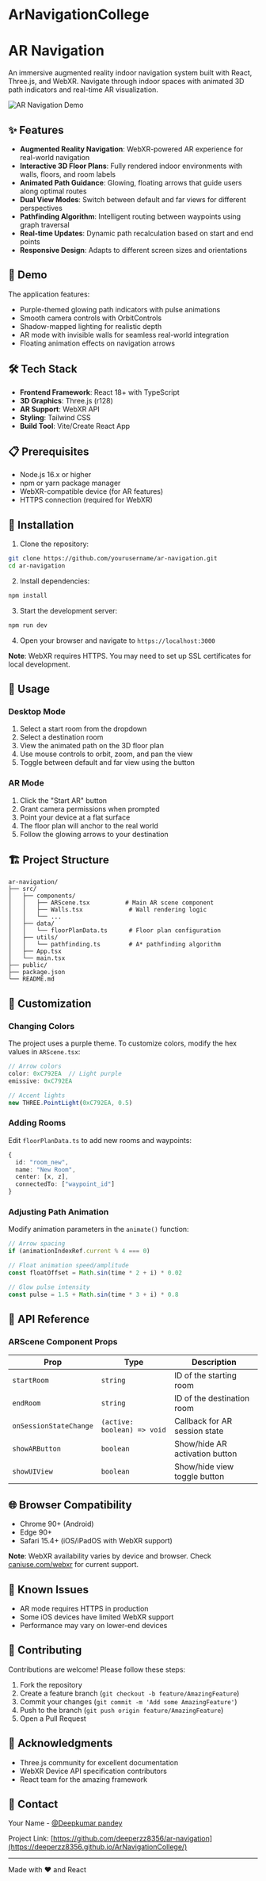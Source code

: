 # ArNavigationCollege
# AR Navigation

An immersive augmented reality indoor navigation system built with React, Three.js, and WebXR. Navigate through indoor spaces with animated 3D path indicators and real-time AR visualization.

![AR Navigation Demo](https://github.com/deeperzz8356/ArNavigationCollege/blob/main/image.png)


## ✨ Features

- **Augmented Reality Navigation**: WebXR-powered AR experience for real-world navigation
- **Interactive 3D Floor Plans**: Fully rendered indoor environments with walls, floors, and room labels
- **Animated Path Guidance**: Glowing, floating arrows that guide users along optimal routes
- **Dual View Modes**: Switch between default and far views for different perspectives
- **Pathfinding Algorithm**: Intelligent routing between waypoints using graph traversal
- **Real-time Updates**: Dynamic path recalculation based on start and end points
- **Responsive Design**: Adapts to different screen sizes and orientations

## 🚀 Demo

The application features:
- Purple-themed glowing path indicators with pulse animations
- Smooth camera controls with OrbitControls
- Shadow-mapped lighting for realistic depth
- AR mode with invisible walls for seamless real-world integration
- Floating animation effects on navigation arrows

## 🛠️ Tech Stack

- **Frontend Framework**: React 18+ with TypeScript
- **3D Graphics**: Three.js (r128)
- **AR Support**: WebXR API
- **Styling**: Tailwind CSS
- **Build Tool**: Vite/Create React App

## 📋 Prerequisites

- Node.js 16.x or higher
- npm or yarn package manager
- WebXR-compatible device (for AR features)
- HTTPS connection (required for WebXR)

## 🔧 Installation

1. Clone the repository:
```bash
git clone https://github.com/yourusername/ar-navigation.git
cd ar-navigation
```

2. Install dependencies:
```bash
npm install
```

3. Start the development server:
```bash
npm run dev
```

4. Open your browser and navigate to `https://localhost:3000`

**Note**: WebXR requires HTTPS. You may need to set up SSL certificates for local development.

## 📱 Usage

### Desktop Mode
1. Select a start room from the dropdown
2. Select a destination room
3. View the animated path on the 3D floor plan
4. Use mouse controls to orbit, zoom, and pan the view
5. Toggle between default and far view using the button

### AR Mode
1. Click the "Start AR" button
2. Grant camera permissions when prompted
3. Point your device at a flat surface
4. The floor plan will anchor to the real world
5. Follow the glowing arrows to your destination

## 🏗️ Project Structure

```
ar-navigation/
├── src/
│   ├── components/
│   │   ├── ARScene.tsx          # Main AR scene component
│   │   ├── Walls.tsx             # Wall rendering logic
│   │   └── ...
│   ├── data/
│   │   └── floorPlanData.ts      # Floor plan configuration
│   ├── utils/
│   │   └── pathfinding.ts        # A* pathfinding algorithm
│   ├── App.tsx
│   └── main.tsx
├── public/
├── package.json
└── README.md
```

## 🎨 Customization

### Changing Colors
The project uses a purple theme. To customize colors, modify the hex values in `ARScene.tsx`:

```typescript
// Arrow colors
color: 0xC792EA  // Light purple
emissive: 0xC792EA

// Accent lights
new THREE.PointLight(0xC792EA, 0.5)
```

### Adding Rooms
Edit `floorPlanData.ts` to add new rooms and waypoints:

```typescript
{
  id: "room_new",
  name: "New Room",
  center: [x, z],
  connectedTo: ["waypoint_id"]
}
```

### Adjusting Path Animation
Modify animation parameters in the `animate()` function:

```typescript
// Arrow spacing
if (animationIndexRef.current % 4 === 0)

// Float animation speed/amplitude
const floatOffset = Math.sin(time * 2 + i) * 0.02

// Glow pulse intensity
const pulse = 1.5 + Math.sin(time * 3 + i) * 0.8
```

## 🔌 API Reference

### ARScene Component Props

| Prop | Type | Description |
|------|------|-------------|
| `startRoom` | `string` | ID of the starting room |
| `endRoom` | `string` | ID of the destination room |
| `onSessionStateChange` | `(active: boolean) => void` | Callback for AR session state |
| `showARButton` | `boolean` | Show/hide AR activation button |
| `showUIView` | `boolean` | Show/hide view toggle button |

## 🌐 Browser Compatibility

- Chrome 90+ (Android)
- Edge 90+
- Safari 15.4+ (iOS/iPadOS with WebXR support)

**Note**: WebXR availability varies by device and browser. Check [caniuse.com/webxr](https://caniuse.com/webxr) for current support.

## 🐛 Known Issues

- AR mode requires HTTPS in production
- Some iOS devices have limited WebXR support
- Performance may vary on lower-end devices

## 🤝 Contributing

Contributions are welcome! Please follow these steps:

1. Fork the repository
2. Create a feature branch (`git checkout -b feature/AmazingFeature`)
3. Commit your changes (`git commit -m 'Add some AmazingFeature'`)
4. Push to the branch (`git push origin feature/AmazingFeature`)
5. Open a Pull Request


## 🙏 Acknowledgments

- Three.js community for excellent documentation
- WebXR Device API specification contributors
- React team for the amazing framework

## 📧 Contact

Your Name - [@Deepkumar pandey](https://www.linkedin.com/in/deepkumar-pandey/)

Project Link: [https://github.com/deeperzz8356/ar-navigation](https://deeperzz8356.github.io/ArNavigationCollege/)

---

Made with ❤️ and React
